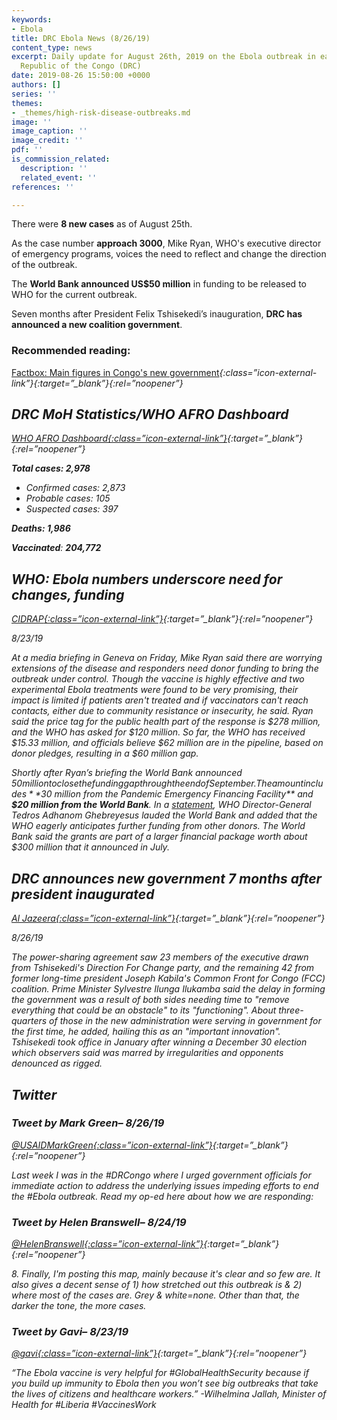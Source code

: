 ```yaml
---
keywords:
- Ebola
title: DRC Ebola News (8/26/19)
content_type: news
excerpt: Daily update for August 26th, 2019 on the Ebola outbreak in eastern Democratic
  Republic of the Congo (DRC)
date: 2019-08-26 15:50:00 +0000
authors: []
series: ''
themes:
- _themes/high-risk-disease-outbreaks.md
image: ''
image_caption: ''
image_credit: ''
pdf: ''
is_commission_related:
  description: ''
  related_event: ''
references: ''

---
```

There were **8 new cases** as of August 25th.

As the case number **approach 3000**, Mike Ryan, WHO's executive director of emergency programs, voices the need to reflect and change the direction of the outbreak.

The **World Bank announced US$50 million** in funding to be released to WHO for the current outbreak.

Seven months after President Felix Tshisekedi’s inauguration, **DRC has announced a new coalition government**.

### Recommended reading: 

[Factbox: Main figures in Congo's new government](https://www.reuters.com/article/us-congo-politics-government-factbox/factbox-main-figures-in-congos-new-government-idUSKCN1VG16G)<i/>{:class=”icon-external-link”}{:target=”_blank”}{:rel=”noopener”}

## DRC MoH Statistics/WHO AFRO Dashboard

[WHO AFRO Dashboard<i/>{:class=”icon-external-link”}](https://who.maps.arcgis.com/apps/opsdashboard/index.html#/e70c3804f6044652bc37cce7d8fcef6c){:target=”_blank”}{:rel=”noopener”}

**Total cases: 2,978**

* Confirmed cases: 2,873
* Probable cases: 105
* Suspected cases: 397

**Deaths: 1,986**

**Vaccinated**: **204,772**

## WHO: Ebola numbers underscore need for changes, funding

[_CIDRAP_<i/>{:class=”icon-external-link”}](http://www.cidrap.umn.edu/news-perspective/2019/08/who-ebola-numbers-underscore-need-changes-funding){:target=”_blank”}{:rel=”noopener”}

_8/23/19_

At a media briefing in Geneva on Friday, Mike Ryan said there are worrying extensions of the disease and responders need donor funding to bring the outbreak under control. Though the vaccine is highly effective and two experimental Ebola treatments were found to be very promising, their impact is limited if patients aren't treated and if vaccinators can't reach contacts, either due to community resistance or insecurity, he said. Ryan said the price tag for the public health part of the response is $278 million, and the WHO has asked for $120 million. So far, the WHO has received $15.33 million, and officials believe $62 million are in the pipeline, based on donor pledges, resulting in a $60 million gap.

Shortly after Ryan’s briefing the World Bank announced $50 million to close the funding gap through the end of September. The amount includes **$30 million from the Pandemic Emergency Financing Facility** and **$20 million from the World Bank**. In a [statement](https://www.worldbank.org/en/news/press-release/2019/08/23/world-bank-and-who-statement-on-partnership-deployment-of-financing-to-who-for-ebola-response-in-drc), WHO Director-General Tedros Adhanom Ghebreyesus lauded the World Bank and added that the WHO eagerly anticipates further funding from other donors. The World Bank said the grants are part of a larger financial package worth about $300 million that it announced in July.

## DRC announces new government 7 months after president inaugurated

[_Al Jazeera_<i/>{:class=”icon-external-link”}](https://www.aljazeera.com/news/2019/08/dr-congo-announces-gov-7-months-president-inaugurated-190826061019033.html){:target=”_blank”}{:rel=”noopener”}

_8/26/19_

The power-sharing agreement saw 23 members of the executive drawn from Tshisekedi's Direction For Change party, and the remaining 42 from former long-time president Joseph Kabila's Common Front for Congo (FCC) coalition. Prime Minister Sylvestre Ilunga Ilukamba said the delay in forming the government was a result of both sides needing time to "remove everything that could be an obstacle" to its "functioning". About three-quarters of those in the new administration were serving in government for the first time, he added, hailing this as an "important innovation". Tshisekedi took office in January after winning a December 30 election which observers said was marred by irregularities and opponents denounced as rigged.

## Twitter

### Tweet by Mark Green– 8/26/19

[@USAIDMarkGreen<i/>{:class=”icon-external-link”}](https://twitter.com/USAIDMarkGreen/status/1165988579497189376){:target=”_blank”}{:rel=”noopener”}

Last week I was in the #DRCongo where I urged government officials for immediate action to address the underlying issues impeding efforts to end the #Ebola outbreak. Read my op-ed here about how we are responding:

### Tweet by Helen Branswell– 8/24/19

[@HelenBranswell<i/>{:class=”icon-external-link”}](https://twitter.com/HelenBranswell/status/1165329956425150464){:target=”_blank”}{:rel=”noopener”}

8\. Finally, I'm posting this map, mainly because it's clear and so few are. It also gives a decent sense of 1) how stretched out this outbreak is & 2) where most of the cases are. Grey & white=none. Other than that, the darker the tone, the more cases.

### Tweet by Gavi– 8/23/19

[@gavi<i/>{:class=”icon-external-link”}](https://twitter.com/gavi/status/1164877949943742464){:target=”_blank”}{:rel=”noopener”}

“The Ebola vaccine is very helpful for #GlobalHealthSecurity because if you build up immunity to Ebola then you won’t see big outbreaks that take the lives of citizens and healthcare workers.” -Wilhelmina Jallah, Minister of Health for #Liberia #VaccinesWork